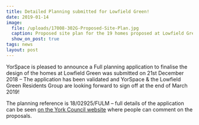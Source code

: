 ```yaml
---
title: Detailed Planning submitted for Lowfield Green!
date: 2019-01-14
image:
  file: /uploads/17008-302G-Proposed-Site-Plan.jpg
  caption: Proposed site plan for the 19 homes proposed at Lowfield Green; York’s first sustainable, cooperatively owned community
  show_on_post: true
tags: news
layout: post
---
```

YorSpace is pleased to announce a Full planning application to finalise the design of the homes at Lowfield Green was submitted on 21st December 2018 – The application has been validated and YorSpace & the Lowfield Green Residents Group are looking forward to sign off at the end of March 2019!

The planning reference is 18/02925/FULM – full details of the application can be seen [on the York Council website](https://planningaccess.york.gov.uk/online-applications/applicationDetails.do?activeTab=summary&keyVal=PK3JC8SJHJV00) where people can comment on the proposals.
